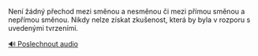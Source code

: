 
Není žádný přechod mezi směnou a nesměnou či mezi přímou směnou a nepřímou směnou. Nikdy nelze získat zkušenost, která by byla v rozporu s uvedenými tvrzeními.

[🔊 Poslechnout audio](/data/7-paragraphs/audio/chapter_17/para_006-Nen-dn-pechod-mezi-smnou-a-nesmnou-i-mezi.mp3)
